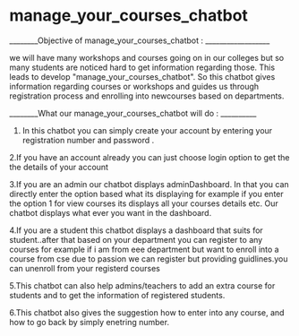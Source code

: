 # manage_your_courses_chatbot

  ________Objective of manage_your_courses_chatbot : __________________
             
   we will have many workshops and courses going on in our colleges but so many students are noticed hard to get information regarding those. This leads to develop "manage_your_courses_chatbot". So this chatbot gives information regarding courses or workshops and guides us through registration process and enrolling into newcourses based on departments.
   
   ________What our manage_your_courses_chatbot will do : __________
   
  1. In this chatbot you can simply create your account by entering your registration number and password .
   
   2.If you have an account already you can just choose login option to get the the details of your account
   
   3.If you are an admin our chatbot displays adminDashboard. In that you can directly enter the option based what its displaying for          example if you enter the option 1 for view courses its displays all your courses details etc. Our chatbot displays what ever you want      in the dashboard.
   
   4.If you are a student this chatbot displays a dashboard that suits for student..after that based on your department you can register        to any courses for example if i am from eee department  but want to enroll into a course from cse due to passion we can register but      providing guidlines.you can unenroll from your registerd courses
   
   5.This chatbot can also help admins/teachers to add an extra course for students and to get the information of registered students.
   
   6.This chatbot also gives the suggestion how to enter into any course, and how to go back by simply enetring number.
